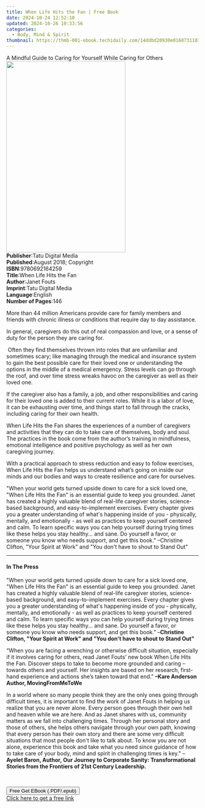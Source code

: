 ```yaml
---
title: When Life Hits the Fan | Free Book
date: 2024-10-24 12:52:10
updated: 2024-10-26 10:33:56
categories:
  - Body, Mind & Spirit
thumbnail: https://thmb-001-ebook.techidaily.com/14ddbd20930e01687311832f1b9f2ae64038e310bb6f639a9846efeac6430834.jpg
---
```

<main id="book-container">
  <div class="flex flex-col">
    <div class="book-brief flex-1 py-6 px-4 sm:p-6 md:py-10 md:px-8">
      <!-- brief-->
      <div class="book-brief-main">
        A Mindful Guide to Caring for Yourself While Caring for Others
      </div>
    </div>
    <div
      class="book-meta-info flex-1 grid gap-4 col-start-1 col-end-3 row-start-1 sm:mb-6 sm:grid-cols-4 lg:gap-6 lg:col-start-2 lg:row-end-6 lg:row-span-6 lg:mb-0"
    >
      <div
        class="book-meta-info-left place-content-center mt-4 p-4 text-sm leading-6 col-start-2 col-span-2 dark:text-slate-400"
      >
        <img
          class="w-full h-500 object-cover rounded-lg sm:h-255 sm:col-span-2 lg:col-span-full"
          src="https://img-001-ebook.techidaily.com/019e805b3723d973a97ab97e233f30fb33e1c3f5d6f8ece69a3ef37eb131faef.jpg"
          alt=""
          width="312"
          height="500"
        />
      </div>
      <div
        class="book-meta-info-right mt-2 col-start-1 row-start-2 col-span-3 self-center"
      >
        <!-- meta data  -->
        <div class="flex flex-col px-4 md:px-8">
          <div class="flex-1">
            <strong>Publisher</strong>:<span class="px-2"
              >Tatu Digital Media</span
            >
          </div>
          <div class="flex-1">
            <strong>Published</strong>:<span class="px-2"
              >August 2018; Copyright</span
            >
          </div>
          <div class="flex-1">
            <strong>ISBN</strong>:<span class="px-2">9780692164259</span>
          </div>
          <div class="flex-1">
            <strong>Title</strong>:<span class="px-2"
              >When Life Hits the Fan</span
            >
          </div>
          <div class="flex-1">
            <strong>Author</strong>:<span class="px-2">Janet Fouts</span>
          </div>
          <div class="flex-1">
            <strong>Imprint</strong>:<span class="px-2"
              >Tatu Digital Media</span
            >
          </div>
          <div class="flex-1">
            <strong>Language</strong>:<span class="px-2">English</span>
          </div>
          <div class="flex-1">
            <strong>Number of Pages</strong>:<span class="px-2">146</span>
          </div>
        </div>
      </div>
    </div>
    <div class="book-description flex-1 py-6 px-4 sm:p-6 md:py-10 md:px-8">
      <div class="book-description-main">
        <div accordion-content="" id="description">
          <p>
            More than 44 million Americans provide care for family members and
            friends with chronic illness or conditions that require day to day
            assistance.
          </p>
          <p>
            In general, caregivers do this out of real compassion and love, or a
            sense of duty for the person they are caring for.
          </p>
          <p>
            &nbsp;Often they find themselves thrown into roles that are
            unfamiliar and sometimes scary; like managing through the medical
            and insurance system to gain the best possible care for their loved
            one or understanding the options in the middle of a medical
            emergency. Stress levels can go through the roof, and over time
            stress wreaks havoc on the caregiver as well as their loved one.
          </p>
          <p>
            If the caregiver also has a family, a job, and other
            responsibilities and caring for their loved one is added to their
            current roles. While it is a labor of love, it can be exhausting
            over time, and things start to fall through the cracks, including
            caring for their own health.
          </p>
          <p>
            When Life Hits the Fan shares the experiences of a number of
            caregivers and activities that they can do to take care of
            themselves, body and soul. The practices in the book come from the
            author’s training in mindfulness, emotional intelligence and
            positive psychology as well as her own caregiving journey. &nbsp;
          </p>
          <p>
            With a practical approach to stress reduction and easy to follow
            exercises, When Life Hits the Fan helps us understand what’s going
            on inside our minds and our bodies and ways to create resilience and
            care for ourselves.
          </p>
          <p>
            "When your world gets turned upside down to care for a sick loved
            one, "When Life Hits the Fan" is an essential guide to keep you
            grounded.&nbsp;Janet has created a highly valuable blend of
            real-life caregiver stories, science-based background, and
            easy-to-implement exercises.&nbsp;Every chapter gives you a greater
            understanding of what's happening inside of you - physically,
            mentally, and emotionally - as well as practices to keep yourself
            centered and calm. To learn specific ways you can help yourself
            during trying times like these helps you stay healthy... and sane.
            Do yourself a favor, or someone you know who needs support, and get
            this book." –Christine Clifton, "Your Spirit at
            Work"&nbsp;and&nbsp;"You don't have to shout to Stand Out"
          </p>
        </div>
        <div class="accordion-fader"></div>
      </div>
    </div>
    <div class="book-excerpts flex-1 py-6 px-4 sm:p-6 md:py-10 md:px-8">
      <!-- excerpts-->
      <div class="book-excerpts-main">
        <hr />
        <h4 class="placeholder placeholder-heading">
          <span>In The Press</span>
        </h4>
        <p></p>
        <p>
          "When your world gets turned upside down to care for a sick loved one,
          "When Life Hits the Fan" is an essential guide to keep you
          grounded.&nbsp;Janet has created a highly valuable blend of real-life
          caregiver stories, science-based background, and easy-to-implement
          exercises.&nbsp;Every chapter gives you a greater understanding of
          what's happening inside of you - physically, mentally, and emotionally
          - as well as practices to keep yourself centered and calm. To learn
          specific ways you can help yourself during trying times like these
          helps you stay healthy... and sane. Do yourself a favor, or someone
          you know who needs support, and get this book." –<strong
            >Christine Clifton, "Your Spirit at Work"&nbsp;and&nbsp;"You don't
            have to shout to Stand Out"</strong
          >
        </p>
        <p>
          “When you are facing a wrenching or otherwise difficult situation,
          especially if it involves caring for others, read Janet Fouts’ new
          book&nbsp;When Life Hits the Fan.&nbsp;Discover steps to take to
          become more grounded and caring – towards others and yourself. Her
          insights are based on her research, first-hand experience and actions
          she’s taken toward that end.”
          <strong>–Kare Anderson Author, MovingFromMeToWe</strong>
        </p>
        <p>
          In a world where so many people think they are&nbsp;the&nbsp;only ones
          going through difficult times, it is important to
          find&nbsp;the&nbsp;work of Janet Fouts in helping us realize that you
          are never alone. Every person goes through their own hell and heaven
          while we are here. And as Janet shares with us, community matters as
          we fall into challenging times. Through her personal story and those
          of others, she helps others navigate through your own path, knowing
          that every person has their own story and there are some very
          difficult situations that most people don't like to talk about. To
          know you are not alone, experience this book and take what you need
          since guidance of how to take care of your body, mind and spirit in
          challenging times is key." –<strong
            >Ayelet Baron, Author,&nbsp;Our Journey to Corporate
            Sanity:&nbsp;Transformational Stories from&nbsp;the&nbsp;Frontiers
            of 21st Century Leadership.</strong
          >
        </p>
        <p>&nbsp;</p>
        <p></p>
      </div>
    </div>
    <div
      class="book-about-author flex-1 py-6 px-4 sm:p-6 md:py-10 md:px-8"
    ></div>
    <div class="book-free-get flex-1 py-6 px-4 sm:p-6 md:py-10 md:px-8">
      <button
        id="btn-free-get"
        class="bg-blue-500 hover:bg-blue-700 text-white font-bold py-2 px-4 rounded"
      >
        Free Get EBook (.PDF/.epub)
      </button>
      <div id="countdown-display" class="px-2 text-lg mt-2"></div>
      <a
        id="free-link"
        class="hidden bg-blue-500 hover:bg-blue-700 text-white font-bold py-2 px-4 rounded"
        href="https://www.ebooks.com/en-us/book/209863028/when-life-hits-the-fan/janet-fouts/"
        target="_blank"
        >Click here to get a free link</a
      >
    </div>
    <script>
      let countdownTime = 0;
      let countdownInterval = null;
      document
        .getElementById('btn-free-get')
        .addEventListener('click', startCountdown);
      function startCountdown() {
        countdownTime = new Date().getTime() + 60000 * 3;
        countdownInterval = setInterval(updateCountdown, 1000);
        document.getElementById('btn-free-get').disabled = true;
        document
          .getElementById('btn-free-get')
          .classList.add('bg-gray-500', 'cursor-not-allowed');
      }
      function updateCountdown() {
        let currentTime = new Date().getTime();
        let timeLeft = countdownTime - currentTime;
        let secondsLeft = Math.floor(timeLeft / 1000);
        document.getElementById('countdown-display').innerHTML =
          `Remaining time: ${secondsLeft} seconds.`;
        if (secondsLeft <= 0) {
          clearInterval(countdownInterval);
          document.getElementById('btn-free-get').classList.add('hidden');
          document.getElementById('free-link').classList.remove('hidden');
          document.getElementById('countdown-display').innerHTML = '';
        }
      }
    </script>
  </div>
</main>
